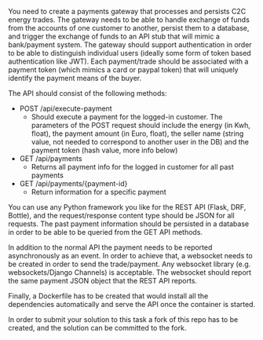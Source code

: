 
You need to create a payments gateway that processes and persists C2C energy trades. The gateway needs to be able to handle exchange of funds from the accounts of one customer to another, persist them to a database, and trigger the exchange of funds to an API stub that will mimic a bank/payment system. 
The gateway should support authentication in order to be able to distinguish individual users (ideally some form of token based authentication like JWT).
Each payment/trade should be associated with a payment token (which mimics a card or paypal token) that will uniquely identify the payment means of the buyer. 

The API should consist of the following methods:
- POST /api/execute-payment
    - Should execute a payment for the logged-in customer. The parameters of the POST request should include the energy (in Kwh, float), the payment amount (in Euro, float), the seller name (string value, not needed to correspond to another user in the DB) and the payment token (hash value, more info below)
- GET /api/payments
    - Returns all payment info for the logged in customer for all past payments
- GET /api/payments/{payment-id}
    - Return information for a specific payment

You can use any Python framework you like for the REST API (Flask, DRF, Bottle), and the request/response content type should be JSON for all requests. 
The past payment information should be persisted in a database in order to be able to be queried from the GET API methods. 

In addition to the normal API the payment needs to be reported asynchronously as an event. In order to achieve that, a websocket needs to be created in order to send the trade/payment. Any websocket library (e.g. websockets/Django Channels) is acceptable. The websocket should report the same payment JSON object that the REST API reports. 

Finally, a Dockerfile has to be created that would install all the dependencies automatically and serve the API once the container is started. 

In order to submit your solution to this task a fork of this repo has to be created, and the solution can be committed to the fork. 
